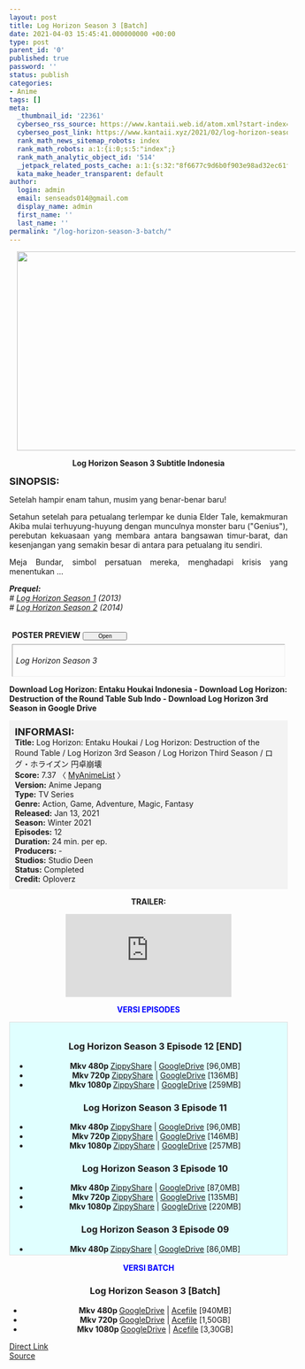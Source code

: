 ```yaml
---
layout: post
title: Log Horizon Season 3 [Batch]
date: 2021-04-03 15:45:41.000000000 +00:00
type: post
parent_id: '0'
published: true
password: ''
status: publish
categories:
- Anime
tags: []
meta:
  _thumbnail_id: '22361'
  cyberseo_rss_source: https://www.kantaii.web.id/atom.xml?start-index=1&max-results=150
  cyberseo_post_link: https://www.kantaii.xyz/2021/02/log-horizon-season-3.html
  rank_math_news_sitemap_robots: index
  rank_math_robots: a:1:{i:0;s:5:"index";}
  rank_math_analytic_object_id: '514'
  _jetpack_related_posts_cache: a:1:{s:32:"8f6677c9d6b0f903e98ad32ec61f8deb";a:2:{s:7:"expires";i:1663036207;s:7:"payload";a:0:{}}}
  kata_make_header_transparent: default
author:
  login: admin
  email: senseads014@gmail.com
  display_name: admin
  first_name: ''
  last_name: ''
permalink: "/log-horizon-season-3-batch/"
---
```

<div class="separator" style="clear: both; text-align: center;"><a href="https://1.bp.blogspot.com/-0vc7W5gLG44/YBuYyaAYYkI/AAAAAAAADwY/g51ElGywRXUZF3hcjYizpxC8YCwUnkhXgCLcBGAsYHQ/s2048/Log%2BHorizon%2BSeason%2B3%2Bbb.jpg" style="margin-left: 1em; margin-right: 1em;"><img border="0" data-original-height="1152" data-original-width="2048" height="360" src="{{ site.baseurl }}/assets/2021/04/Log%2BHorizon%2BSeason%2B3%2Bbb.jpg" width="640" /></a></div>
<p>
<div style="text-align: center;"><b>Log Horizon Season 3 Subtitle Indonesia</b></p>
</div>
<p><b><span style="font-size: large;">SINOPSIS:</span></b>
<div style="text-align: justify;">Setelah hampir enam tahun, musim yang benar-benar baru!</p>
<p>Setahun setelah para petualang terlempar ke dunia Elder Tale, kemakmuran Akiba mulai terhuyung-huyung dengan munculnya monster baru ("Genius"), perebutan kekuasaan yang membara antara bangsawan timur-barat, dan kesenjangan yang semakin besar di antara para petualang itu sendiri.</p>
<p>Meja Bundar, simbol persatuan mereka, menghadapi krisis yang menentukan ...</p>
<p><i><b>Prequel:</b></i><br /><i># <a href="http://www.kantaii.web.id/2021/02/log-horizon-season-1-batch.html" target="_blank" rel="noopener">Log Horizon Season 1</a> (2013)</i><br /> <i># <a href="http://www.kantaii.web.id/2021/02/log-horizon-season-2-batch.html" target="_blank" rel="noopener">Log Horizon Season 2</a> (2014)</i></p>
<div style="margin: 5px;">
<div class="smallfont" style="margin-bottom: 2px;"><a name="more"></a><span style="font-weight: bold;"><br />POSTER PREVIEW</span><input onclick="if (this.parentNode.parentNode.getElementsByTagName('div')[1].getElementsByTagName('div')[0].style.display != '') { this.parentNode.parentNode.getElementsByTagName('div')[1].getElementsByTagName('div')[0].style.display = ''; this.innerText = ''; this.value = ' Close..'; } else { this.parentNode.parentNode.getElementsByTagName('div')[1].getElementsByTagName('div')[0].style.display = 'none'; this.innerText = ''; this.value = ' Clik Here'; }" style="font-size: 10px; margin: 5px; padding: 0px; width: 80px;" type="button" value="Open" /></div>
<div class="alt2" style="border: 1px inset; margin: 0px; padding: 6px;">
<div style="display: none;">
<div class="separator" style="clear: both; text-align: center;"><a href="https://1.bp.blogspot.com/-Z2uczUFLyD4/YC2gNkDZTMI/AAAAAAAAD18/g4eoHSDB234piIjULkisbdlKLcTkFAiVQCLcBGAsYHQ/s1357/Log%2BHorizon%2BS3%2B-%2B06%2Bc.jpg" style="margin-left: 1em; margin-right: 1em;"><img border="0" data-original-height="767" data-original-width="1357" height="362" src="{{ site.baseurl }}/assets/2021/04/Log%2BHorizon%2BS3%2B-%2B06%2Bc.jpg" width="640" /></a></div>
<p>
<div class="separator" style="clear: both; text-align: center;"><a href="https://1.bp.blogspot.com/-Y_s2TSEU3Gc/YC2gNlpQSbI/AAAAAAAAD14/gjl0qwtEh1Aqd1abubp6yavZt0tm264QwCLcBGAsYHQ/s1359/Log%2BHorizon%2BS3%2B-%2B06%2Bb.jpg" style="margin-left: 1em; margin-right: 1em;"><img border="0" data-original-height="767" data-original-width="1359" height="362" src="{{ site.baseurl }}/assets/2021/04/Log%2BHorizon%2BS3%2B-%2B06%2Bb.jpg" width="640" /></a></div>
<p>
<div class="separator" style="clear: both; text-align: center;"><a href="https://1.bp.blogspot.com/-3NX1AGY0y6c/YC2gNsV1xzI/AAAAAAAAD10/-OAjlpDZ-MYpsmY8r0WCm-htp2qiK9a-ACLcBGAsYHQ/s1359/Log%2BHorizon%2BS3%2B-%2B06%2Ba.jpg" style="margin-left: 1em; margin-right: 1em;"><img border="0" data-original-height="767" data-original-width="1359" height="362" src="{{ site.baseurl }}/assets/2021/04/Log%2BHorizon%2BS3%2B-%2B06%2Ba.jpg" width="640" /></a></div>
<p> 
<div class="separator" style="clear: both; text-align: center;"><a href="https://1.bp.blogspot.com/-3Y2tuSHgo6I/YCRqt9hFMSI/AAAAAAAADzQ/vVb4RQ9lz4wdgmjlw_X8OtAChI_n-3QRQCLcBGAsYHQ/s1359/Log%2BHorizon%2BS3%2B-%2B05%2Ba.jpg" style="margin-left: 1em; margin-right: 1em;"><img border="0" data-original-height="767" data-original-width="1359" height="362" src="{{ site.baseurl }}/assets/2021/04/Log%2BHorizon%2BS3%2B-%2B05%2Ba.jpg" width="640" /></a></div>
<p> 
<div class="separator" style="clear: both; text-align: center;"><a href="https://1.bp.blogspot.com/-9fSf12scgFQ/YBuYxuME1YI/AAAAAAAADwQ/gMohpDG3j4ogzzfE95fsdxt3zhDOzMovACLcBGAsYHQ/s1100/Log%2BHorizon%2BSeason%2B3%2Ba.jpg" style="margin-left: 1em; margin-right: 1em;"><img border="0" data-original-height="1100" data-original-width="780" height="640" src="{{ site.baseurl }}/assets/2021/04/Log%2BHorizon%2BSeason%2B3%2Ba.jpg" width="454" /></a></div>
<p>
<div class="separator" style="clear: both; text-align: center;"><a href="https://1.bp.blogspot.com/-K4IvDZeya64/YBuYyYIdXvI/AAAAAAAADwU/x9iSJRDm_SkdE8ArXF9vK-J-E8emdsYAACLcBGAsYHQ/s550/Log%2BHorizon%2BSeason%2B3%2Bc.jpg" style="margin-left: 1em; margin-right: 1em;"><img border="0" data-original-height="310" data-original-width="550" height="361" src="{{ site.baseurl }}/assets/2021/04/Log%2BHorizon%2BSeason%2B3%2Bc.jpg" width="640" /></a></div>
<p>
<div class="separator" style="clear: both; text-align: center;"><a href="https://1.bp.blogspot.com/-0vc7W5gLG44/YBuYyaAYYkI/AAAAAAAADwY/g51ElGywRXUZF3hcjYizpxC8YCwUnkhXgCLcBGAsYHQ/s2048/Log%2BHorizon%2BSeason%2B3%2Bbb.jpg" style="margin-left: 1em; margin-right: 1em;"><img border="0" data-original-height="1152" data-original-width="2048" height="360" src="{{ site.baseurl }}/assets/2021/04/Log%2BHorizon%2BSeason%2B3%2Bbb.jpg" width="640" /></a></div>
<p>
<div class="separator" style="clear: both; text-align: center;"><a href="https://1.bp.blogspot.com/-QgGVFOKL-T0/YBuYxY4yS7I/AAAAAAAADwM/KlQ4pjXD_PU-UvbAraklzhH1dnhau4BzgCLcBGAsYHQ/s852/Log%2BHorizon%2BSeason%2B3%2BLogo.png" style="margin-left: 1em; margin-right: 1em;"><img border="0" data-original-height="352" data-original-width="852" height="264" src="{{ site.baseurl }}/assets/2021/04/Log%2BHorizon%2BSeason%2B3%2BLogo.png" width="640" /></a></div>
</div>
<p><em>Log Horizon Season 3</em></div>
</div>
</div>
<p><b>Download Log Horizon: Entaku Houkai Indonesia - Download Log Horizon: Destruction of the Round Table Sub Indo - Download Log Horizon 3rd Season in Google Drive</b></p>
<div style="background-color: #f3f3f3; padding: 10px; text-align: left;"><b><span style="font-size: large;">INFORMASI:</span></b><br /><b>Title:</b> Log Horizon: Entaku Houkai / Log Horizon: Destruction of the Round Table / Log Horizon 3rd Season / Log Horizon Third Season / ログ・ホライズン 円卓崩壊<br /><b>Score:</b> 7.37 〈 <a href="https://myanimelist.net/anime/41109/Log_Horizon__Entaku_Houkai" target="_blank" rel="noopener">MyAnimeList</a> 〉<br /><b>Version:</b> Anime Jepang<br /><b>Type:</b> TV Series<br /><b>Genre:</b> Action, Game, Adventure, Magic, Fantasy<br /><b>Released:</b> Jan 13, 2021<br /><b>Season:</b> Winter 2021<br /><b>Episodes:</b> 12<br /><b>Duration:</b> 24 min. per ep.<br /><b>Producers:</b> -<br /><b>Studios:</b> Studio Deen<br /><b>Status:</b> Completed<br /><b>Credit:</b> Oploverz</div>
<p>
<div style="text-align: center;"><b>TRAILER:</b></div>
<p>
<div style="text-align: center;">
<div class="videoyoutube">
<div class="video-responsive"><iframe allowfullscreen="1" class="embedded-video-large" frameborder="0" src="https://www.youtube.com/embed/Z_Ozqgizfzk?rel=0"></iframe></div>
</div>
<p>
<div style="text-align: center;"><b><span style="color: blue;">VERSI EPISODES</span></b></div>
<p>
<div style="background-color: lightcyan; border: 1px double rgb(222, 222, 222); height: 400px; overflow: auto; padding: 10px; text-align: left; width: auto;">
<div class="dl">
<ul />
<h3 style="text-align: center;">Log Horizon Season 3 Episode 12 [END]</h3>
<li style="text-align: center;"><b>Mkv 480p </b><a href="https://onsafelink.com/m/gQlhTxx" target="_blank" rel="noopener">ZippyShare</a> | <a href="https://semawur.com/ahMoI0Fc9eJ9" target="_blank" rel="noopener">GoogleDrive</a> [96,0MB]</li>
<li style="text-align: center;"><b>Mkv 720p </b><a href="https://onsafelink.com/m/5jhKxc" target="_blank" rel="noopener">ZippyShare</a> | <a href="https://semawur.com/PY1g1bZgrr7R" target="_blank" rel="noopener">GoogleDrive</a> [136MB]</li>
<li style="text-align: center;"><b>Mkv 1080p </b><a href="https://onsafelink.com/m/S1Lf" target="_blank" rel="noopener">ZippyShare</a> | <a href="https://semawur.com/4XuvT" target="_blank" rel="noopener">GoogleDrive</a> [259MB]</li></div>
<div class="dl">
<ul />
<h3 style="text-align: center;">Log Horizon Season 3 Episode 11</h3>
<li style="text-align: center;"><b>Mkv 480p </b><a href="https://apk.miuiku.com/QJLKkml" target="_blank" rel="noopener">ZippyShare</a> | <a href="https://onsafelink.com/m/Sfc5i60c" target="_blank" rel="noopener">GoogleDrive</a> [96,0MB]</li>
<li style="text-align: center;"><b>Mkv 720p </b><a href="https://apk.miuiku.com/8Wfq" target="_blank" rel="noopener">ZippyShare</a> | <a href="https://onsafelink.com/m/S4KKVDt" target="_blank" rel="noopener">GoogleDrive</a> [146MB]</li>
<li style="text-align: center;"><b>Mkv 1080p </b><a href="https://apk.miuiku.com/Q5p0" target="_blank" rel="noopener">ZippyShare</a> | <a href="https://onsafelink.com/m/87X6af" target="_blank" rel="noopener">GoogleDrive</a> [257MB]</li></div>
<div class="dl">
<ul />
<h3 style="text-align: center;">Log Horizon Season 3 Episode 10</h3>
<li style="text-align: center;"><b>Mkv 480p </b><a href="https://semawur.com/UrhCOEPxGM" target="_blank" rel="noopener">ZippyShare</a> | <a href="https://apk.miuiku.com/Pjv3iy" target="_blank" rel="noopener">GoogleDrive</a> [87,0MB]</li>
<li style="text-align: center;"><b>Mkv 720p </b><a href="https://semawur.com/ZWLFU5bOCd" target="_blank" rel="noopener">ZippyShare</a> | <a href="https://apk.miuiku.com/30FQbj" target="_blank" rel="noopener">GoogleDrive</a> [135MB]</li>
<li style="text-align: center;"><b>Mkv 1080p </b><a href="https://semawur.com/dy92sINO" target="_blank" rel="noopener">ZippyShare</a> | <a href="https://apk.miuiku.com/3dR4YzD" target="_blank" rel="noopener">GoogleDrive</a> [220MB]</li></div>
<div class="dl">
<ul />
<h3 style="text-align: center;">Log Horizon Season 3 Episode 09</h3>
<li style="text-align: center;"><b>Mkv 480p </b><a href="https://apk.miuiku.com/Ezm06X" target="_blank" rel="noopener">ZippyShare</a> | <a href="https://semawur.com/HhxQcq" target="_blank" rel="noopener">GoogleDrive</a> [86,0MB]</li>
<li style="text-align: center;"><b>Mkv 720p </b><a href="https://apk.miuiku.com/DRdhb" target="_blank" rel="noopener">ZippyShare</a> | <a href="https://semawur.com/SqOs" target="_blank" rel="noopener">GoogleDrive</a> [137MB]</li>
<li style="text-align: center;"><b>Mkv 1080p </b><a href="https://apk.miuiku.com/vZetSomD" target="_blank" rel="noopener">ZippyShare</a> | <a href="https://semawur.com/9Mz70sDtfm" target="_blank" rel="noopener">GoogleDrive</a> [219MB]</li></div>
<div class="dl">
<ul />
<h3 style="text-align: center;">Log Horizon Season 3 Episode 08</h3>
<li style="text-align: center;"><b>Mkv 480p </b><a href="https://semawur.com/t28ZjqU" target="_blank" rel="noopener">ZippyShare</a> | <a href="https://apk.miuiku.com/0swH0" target="_blank" rel="noopener">GoogleDrive</a> [63,0MB]</li>
<li style="text-align: center;"><b>Mkv 720p </b><a href="https://semawur.com/aArTMwVHHM" target="_blank" rel="noopener">ZippyShare</a> | <a href="https://apk.miuiku.com/ALuPUI" target="_blank" rel="noopener">GoogleDrive</a> [126MB]</li>
<li style="text-align: center;"><b>Mkv 1080p </b><a href="https://semawur.com/E73HNf6" target="_blank" rel="noopener">ZippyShare</a> | <a href="https://apk.miuiku.com/Gvpto" target="_blank" rel="noopener">GoogleDrive</a> [265MB]</li></div>
<div class="dl">
<ul />
<h3 style="text-align: center;">Log Horizon Season 3 Episode 07</h3>
<li style="text-align: center;"><b>Mkv 480p </b><a href="https://apk.miuiku.com/SJ7HcC" target="_blank" rel="noopener">ZippyShare</a> | <a href="https://semawur.com/9A1BTjbBjh7" target="_blank" rel="noopener">GoogleDrive</a> [97,0MB]</li>
<li style="text-align: center;"><b>Mkv 720p </b><a href="https://apk.miuiku.com/p0yEd7CkL" target="_blank" rel="noopener">ZippyShare</a> | <a href="https://semawur.com/itO" target="_blank" rel="noopener">GoogleDrive</a> [146MB]</li>
<li style="text-align: center;"><b>Mkv 1080p </b><a href="https://apk.miuiku.com/XEbdCz" target="_blank" rel="noopener">ZippyShare</a> | <a href="https://semawur.com/lMCe6A" target="_blank" rel="noopener">GoogleDrive</a> [261MB]</li></div>
<div class="dl">
<ul />
<h3 style="text-align: center;">Log Horizon Season 3 Episode 06</h3>
<li style="text-align: center;"><b>Mkv 480p </b><a href="https://semawur.com/kceBu6Z" target="_blank" rel="noopener">ZippyShare</a> | <a href="https://apk.miuiku.com/dpqJ" target="_blank" rel="noopener">GoogleDrive</a> [97,0MB]</li>
<li style="text-align: center;"><b>Mkv 720p </b><a href="https://semawur.com/6yoWWRLa" target="_blank" rel="noopener">ZippyShare</a> | <a href="https://apk.miuiku.com/oFAo0Ub" target="_blank" rel="noopener">GoogleDrive</a> [143MB]</li>
<li style="text-align: center;"><b>Mkv 1080p </b><a href="https://semawur.com/x8TX9Zw" target="_blank" rel="noopener">ZippyShare</a> | <a href="https://apk.miuiku.com/AOKB" target="_blank" rel="noopener">GoogleDrive</a> [255MB]</li></div>
<div class="dl">
<ul />
<h3 style="text-align: center;">Log Horizon Season 3 Episode 05</h3>
<li style="text-align: center;"><b>Mkv 480p </b><a href="https://apk.miuiku.com/kGlyRjSWx" target="_blank" rel="noopener">Racaty</a> | <a href="http://semawur.com/VqzLP84f" target="_blank" rel="noopener">GoogleDrive</a> [86,0MB]</li>
<li style="text-align: center;"><b>Mkv 720p </b><a href="https://apk.miuiku.com/c9j7WPKoz" target="_blank" rel="noopener">Racaty</a> | <a href="http://semawur.com/Lz7UmxE" target="_blank" rel="noopener">GoogleDrive</a> [132MB]</li>
<li style="text-align: center;"><b>Mkv 1080p </b><a href="https://apk.miuiku.com/ENyqjLdBp" target="_blank" rel="noopener">Racaty</a> | <a href="http://semawur.com/J0EeHUORus" target="_blank" rel="noopener">GoogleDrive</a> [266MB]</li></div>
<div class="dl">
<ul />
<h3 style="text-align: center;">Log Horizon Season 3 Episode 04</h3>
<li style="text-align: center;"><b>Mkv 480p </b><a href="https://semawur.com/w1cpZxc3VKEI" target="_blank" rel="noopener">Racaty</a> | <a href="https://semawur.com/ifLCaJIyl" target="_blank" rel="noopener">GoogleDrive</a> [87,0MB]</li>
<li style="text-align: center;"><b>Mkv 720p </b><a href="https://semawur.com/IEIJGuJYx" target="_blank" rel="noopener">Racaty</a> | <a href="https://semawur.com/NEOL9ZW" target="_blank" rel="noopener">GoogleDrive</a> [128MB]</li>
<li style="text-align: center;"><b>Mkv 1080p </b><a href="https://semawur.com/UG6ehbE2oB" target="_blank" rel="noopener">Racaty</a> | <a href="https://semawur.com/xXxt1" target="_blank" rel="noopener">GoogleDriv</a>e [244MB]</li></div>
<div class="dl">
<ul />
<h3 style="text-align: center;">Log Horizon Season 3 Episode 03</h3>
<li style="text-align: center;"><b>Mkv 480p </b>Racaty | <a href="https://apk.miuiku.com/6pTWcrllOy" target="_blank" rel="noopener">GoogleDrive</a> [87,0MB]</li>
<li style="text-align: center;"><b>Mkv 720p </b>Racaty | <a href="https://apk.miuiku.com/oVbN9Pp2" target="_blank" rel="noopener">GoogleDrive</a> [137MB]</li>
<li style="text-align: center;"><b>Mkv 1080p </b>Racaty | <a href="https://apk.miuiku.com/CbbgqAY" target="_blank" rel="noopener">GoogleDrive</a> [244MB]</li></div>
<div class="dl">
<ul />
<h3 style="text-align: center;">Log Horizon Season 3 Episode 02</h3>
<li style="text-align: center;"><b>Mp4 480p </b>Racaty | <a href="https://apk.miuiku.com/iHvv45" target="_blank" rel="noopener">GoogleDrive</a> [56,0MB]</li>
<li style="text-align: center;"><b>Mp4 720p </b>Racaty | <a href="https://apk.miuiku.com/GEC5YOpP" target="_blank" rel="noopener">GoogleDrive</a> [119MB]</li>
<li style="text-align: center;"><b>Mkv 1080p </b>Racaty | <a href="https://apk.miuiku.com/KeDZakd" target="_blank" rel="noopener">GoogleDrive</a> [250MB]</li></div>
<div class="dl">
<ul />
<h3 style="text-align: center;">Log Horizon Season 3 Episode 01</h3>
<li style="text-align: center;"><b>Mp4 480p </b>Racaty | <a href="https://apk.miuiku.com/b538Djiw" target="_blank" rel="noopener">GoogleDrive</a> [58,0MB]</li>
<li style="text-align: center;"><b>Mp4 720p </b>Racaty | <a href="https://apk.miuiku.com/V00n" target="_blank" rel="noopener">GoogleDrive</a> [120MB]</li>
<li style="text-align: center;"><b>Mkv 1080p </b>Racaty | <a href="https://apk.miuiku.com/imK7pqM" target="_blank" rel="noopener">GoogleDrive</a> [247MB]</li></div>
</p></div>
<p>
<div style="text-align: center;"><b><span style="color: blue;">VERSI BATCH</span></b></div>
<div class="dl">
<ul />
<h3 style="text-align: center;">Log Horizon Season 3 [Batch]</h3>
<li style="text-align: center;"><b>Mkv 480p </b><a href="https://apk.miuiku.com/KuZMM" target="_blank" rel="noopener">GoogleDrive</a> | <a href="https://onsafelink.com/m/xRFCcbx" target="_blank" rel="noopener">Acefile</a> [940MB]</li>
<li style="text-align: center;"><b>Mkv 720p </b><a href="https://apk.miuiku.com/qnrqjvZ6" target="_blank" rel="noopener">GoogleDrive</a> | <a href="https://onsafelink.com/m/w1WtZs" target="_blank" rel="noopener">Acefile</a> [1,50GB]</li>
<li style="text-align: center;"><b>Mkv 1080p </b><a href="https://apk.miuiku.com/iS5efOt" target="_blank" rel="noopener">GoogleDrive</a> | <a href="https://onsafelink.com/m/lGT0YA" target="_blank" rel="noopener">Acefile</a> [3,30GB]</li>
</div></div>
<link rel="stylesheet" href="https://cdnjs.cloudflare.com/ajax/libs/font-awesome/4.7.0/css/font-awesome.min.css" />
<div class="divbtn"> <a href="https://handymansurrender.com/fihup8buzv?key=94550f7ce39444073321dde3b8782f97" class="btn"><i class="fa fa-download"></i> Direct Link</a> <br /><a href="https://www.kantaii.xyz/2021/02/log-horizon-season-3.html">Source</a> </div>
